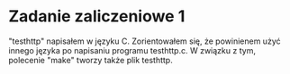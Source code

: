 # Zadanie zaliczeniowe 1

"testhttp" napisałem w języku C.
Zorientowałem się, że powinienem użyć innego języka po napisaniu programu testhttp.c.
W związku z tym, polecenie "make" tworzy także plik testhttp.
